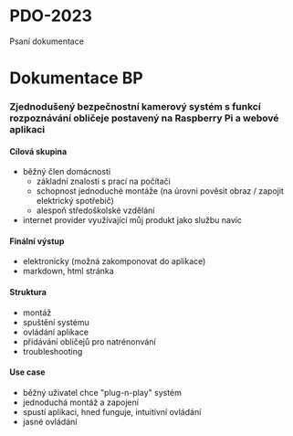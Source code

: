# PDO-2023
Psaní dokumentace

# Dokumentace BP  
### Zjednodušený bezpečnostní kamerový systém s funkcí rozpoznávání obličeje postavený na Raspberry Pi a webové aplikaci  
#### Cílová skupina  
  - běžný člen domácnosti  
    - základní znalosti s prací na počítači  
    - schopnost jednoduché montáže (na úrovni pověsit obraz / zapojit elektrický spotřebič)  
    - alespoň středoškolské vzdělání  
  - internet provider využívající můj produkt jako službu navíc  
#### Finální výstup  
  - elektronicky (možná zakomponovat do aplikace)  
  - markdown, html stránka  
#### Struktura  
  - montáž  
  - spuštění systému  
  - ovládání aplikace  
  - přidávání obličejů pro natrénonvání  
  - troubleshooting  
#### Use case  
  - běžný uživatel chce "plug-n-play" systém  
  - jednoduchá montáž a zapojení  
  - spustí aplikaci, hned funguje, intuitivní ovládání  
  - jasné ovládání  
